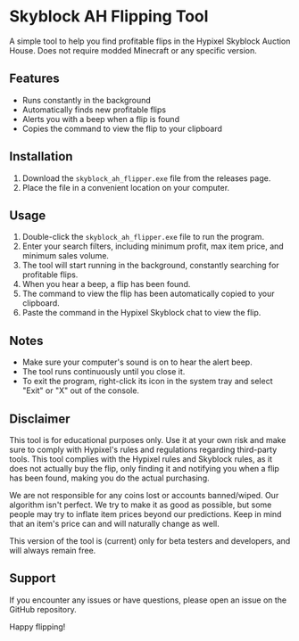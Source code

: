 # Skyblock AH Flipping Tool

A simple tool to help you find profitable flips in the Hypixel Skyblock Auction House. Does not require modded Minecraft or any specific version.

## Features

- Runs constantly in the background
- Automatically finds new profitable flips
- Alerts you with a beep when a flip is found
- Copies the command to view the flip to your clipboard

## Installation

1. Download the `skyblock_ah_flipper.exe` file from the releases page.
2. Place the file in a convenient location on your computer.

## Usage

1. Double-click the `skyblock_ah_flipper.exe` file to run the program.
2. Enter your search filters, including minimum profit, max item price, and minimum sales volume.
3. The tool will start running in the background, constantly searching for profitable flips.
4. When you hear a beep, a flip has been found.
5. The command to view the flip has been automatically copied to your clipboard.
6. Paste the command in the Hypixel Skyblock chat to view the flip.

## Notes

- Make sure your computer's sound is on to hear the alert beep.
- The tool runs continuously until you close it.
- To exit the program, right-click its icon in the system tray and select "Exit" or "X" out of the console.

## Disclaimer

This tool is for educational purposes only. Use it at your own risk and make sure to comply with Hypixel's rules and regulations regarding third-party tools. This tool complies with the Hypixel rules and Skyblock rules, as it does not actually buy the flip, only finding it and notifying you when a flip has been found, making you do the actual purchasing.

We are not responsible for any coins lost or accounts banned/wiped. Our algorithm isn't perfect. We try to make it as good as possible, but some people may try to inflate item prices beyond our predictions. Keep in mind that an item's price can and will naturally change as well.

This version of the tool is (current) only for beta testers and developers, and will always remain free.

## Support

If you encounter any issues or have questions, please open an issue on the GitHub repository.

Happy flipping!